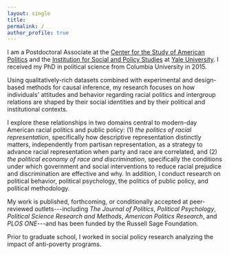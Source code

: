 ```yaml
---
layout: single
title:
permalink: /
author_profile: true
---
```


I am a Postdoctoral Associate at the [Center for the Study of American Politics](http://csap.yale.edu/) and the [Institution for Social and Policy Studies](http://isps.yale.edu/) at [Yale University](http://www.yale.edu/). I received my PhD in political science from Columbia University in 2015.

Using qualitatively-rich datasets combined with experimental and design-based methods for causal inference, my research focuses on how individuals' attitudes and behavior regarding racial politics and intergroup relations are shaped by their social identities and by their political and institutional contexts. 

I explore these relationships in two domains central to modern-day American racial politics and public policy: (1) _the politics of racial representation_, specifically how descriptive representation distinctly matters, independently from partisan representation, as a strategy to advance racial representation when party and race are correlated, and (2) _the political economy of race and discrimination_, specifically the conditions under which government and social interventions to reduce racial prejudice and discrimination are effective and why. In addition, I conduct research on political behavior, political psychology, the politics of public policy, and political methodology.

My work is published, forthcoming, or conditionally accepted at peer-reviewed outlets---including _The Journal of Politics_, _Political Psychology_, _Political Science Research and Methods_, _American Politics Research_, and _PLOS ONE_---and has been funded by the Russell Sage Foundation.

Prior to graduate school, I worked in social policy research analyzing the impact of anti-poverty programs.
